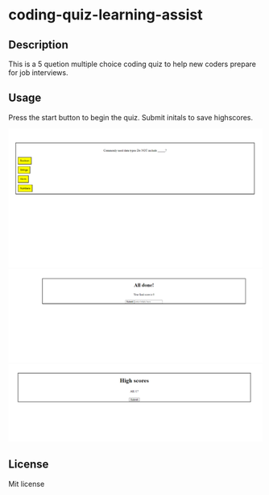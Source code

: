 # coding-quiz-learning-assist

## Description

This is a 5 quetion multiple choice coding quiz to help new coders prepare for job interviews. 

## Usage

Press the start button to begin the quiz. Submit initals to save highscores.

![Quiz quetion 1](./assets/images/screenshot1.png)
![Submit page](./assets/images/screenshot2.png)
![high score page](./assets/images/screenshot3.png)

## License

Mit license